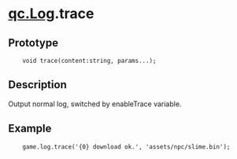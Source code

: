 # [qc.Log](README.md).trace

## Prototype
````
	void trace(content:string, params...);
````

## Description
Output normal log, switched by enableTrace variable.

## Example
````
	game.log.trace('{0} download ok.', 'assets/npc/slime.bin');
````
